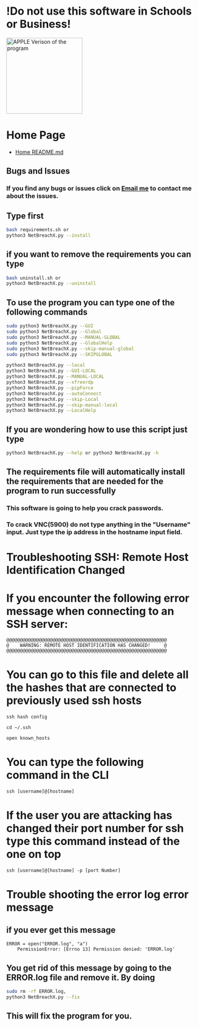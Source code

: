 # !Do not use this software in Schools or Business!

<img src="Apple Logo.JPG" alt="APPLE Verison of the program" width="200" height="200">

# Home Page
- [Home README.md](../)

## Bugs and Issues
### If you find any bugs or issues click on [Email me](mailto:wsegalework@gmail.com) to contact me about the issues.

## Type first
```bash
bash requirements.sh or 
python3 NetBreachX.py --install
```

## if you want to remove the requirements you can type
```bash
bash uninstall.sh or
python3 NetBreachX.py --uninstall
```

## To use the program you can type one of the following commands
```bash
sudo python3 NetBreachX.py --GUI
sudo python3 NetBreachX.py --Global
sudo python3 NetBreachX.py --MANUAL-GLOBAL
sudo python3 NetBreachX.py --GlobalHelp
sudo python3 NetBreachX.py --skip-manual-global
sudo python3 NetBreachX.py --SKIPGLOBAL

python3 NetBreachX.py --local
python3 NetBreachX.py --GUI-LOCAL
python3 NetBreachX.py --MANUAL-LOCAL
python3 NetBreachX.py --xfreerdp
python3 NetBreachX.py --pipForce
python3 NetBreachX.py --autoConnect
python3 NetBreachX.py --skip-Local
python3 NetBreachX.py --skip-manual-local
python3 NetBreachX.py --LocalHelp
```

## If you are wondering how to use this script just type

```bash
python3 NetBreachX.py --help or python3 NetBreachX.py -h
```

## The requirements file will automatically install the requirements that are needed for the program to run successfully

### This software is going to help you crack passwords.
### To crack VNC(5900) do not type anything in the "Username" input. Just type the ip address in the hostname input field.


# Troubleshooting SSH: Remote Host Identification Changed

# If you encounter the following error message when connecting to an SSH server:

```plaintext
@@@@@@@@@@@@@@@@@@@@@@@@@@@@@@@@@@@@@@@@@@@@@@@@@@@@@@@@@@@
@    WARNING: REMOTE HOST IDENTIFICATION HAS CHANGED!     @
@@@@@@@@@@@@@@@@@@@@@@@@@@@@@@@@@@@@@@@@@@@@@@@@@@@@@@@@@@@
```
# You can go to this file and delete all the hashes that are connected to previously used ssh hosts
```ssh hash config```
```plaintext
cd ~/.ssh

open known_hosts
```

# You can type the following command in the CLI
```plaintext
ssh [username]@[hostname]
```

# If the user you are attacking has changed their port number for ssh type this command instead of the one on top

```plaintext
ssh [username]@[hostname] -p [port Number]
```

# Trouble shooting the error log error message
## if you ever get this message

```plaintext
ERROR = open("ERROR.log", "a")
    PermissionError: [Errno 13] Permission denied: 'ERROR.log'
```
## You get rid of this message by going to the ERROR.log file and remove it. By doing 
```bash 
sudo rm -rf ERROR.log,
python3 NetBreachX.py --fix
``` 
## This will fix the program for you.